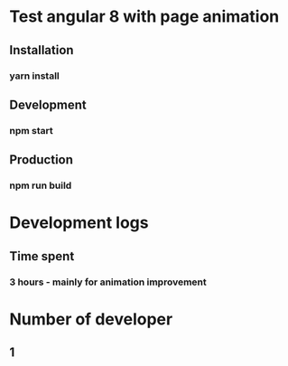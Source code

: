 # Test angular 8 with page animation

## Installation
### yarn install

## Development
### npm start

## Production
### npm run build

# Development logs
## Time spent
### 3 hours - mainly for animation improvement

# Number of developer
## 1


